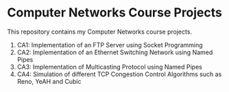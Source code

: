 # Computer Networks Course Projects
This repository contains my Computer Networks course projects.

1. CA1: Implementation of an FTP Server using Socket Programming
2. CA2: Implementation of an Ethernet Switching Network using Named Pipes
3. CA3: Implementation of Multicasting Protocol using Named Pipes
4. CA4: Simulation of different TCP Congestion Control Algorithms such as Reno, YeAH and Cubic
